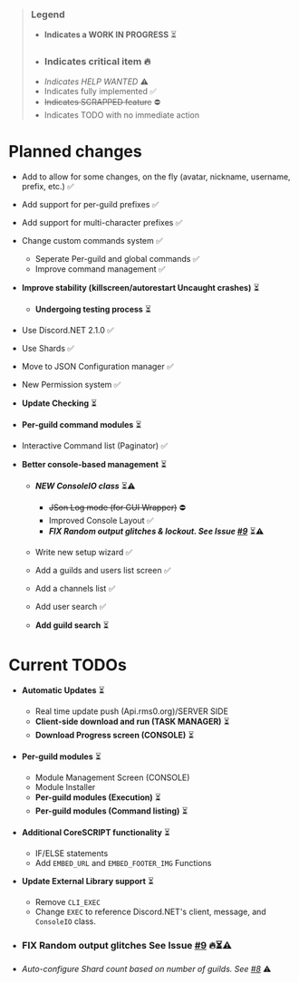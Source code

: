 >### Legend
>* **Indicates a WORK IN PROGRESS** ⏳
>* ### Indicates critical item 🔥
>* *Indicates HELP WANTED* ⚠
>* Indicates fully implemented ✅
>* ~~Indicates SCRAPPED feature~~ ⛔
>* Indicates TODO with no immediate action

# Planned changes
* Add to allow for some changes, on the fly (avatar, nickname, username, prefix, etc.) ✅
* Add support for per-guild prefixes ✅
* Add support for multi-character prefixes ✅
* Change custom commands system ✅ 
  * Seperate Per-guild and global commands ✅
  * Improve command management ✅
  
* **Improve stability (killscreen/autorestart Uncaught crashes)** ⏳
   * **Undergoing testing process** ⏳

* Use Discord.NET 2.1.0 ✅
* Use Shards ✅
* Move to JSON Configuration manager ✅
* New Permission system ✅
* **Update Checking** ⏳
* **Per-guild command modules** ⏳
* Interactive Command list (Paginator) ✅
* **Better console-based management** ⏳
   * ***NEW ConsoleIO class*** ⏳⚠
      * ~~JSon Log mode (for GUI Wrapper)~~ ⛔
      * Improved Console Layout ✅
      * ***FIX Random output glitches & lockout. See Issue [#9](https://github.com/rmsoftware-development/RMSoftware.ModularBot/issues/9)*** ⏳⚠

   * Write new setup wizard ✅
   * Add a guilds and users list screen ✅
   * Add a channels list ✅
   * Add user search ✅
   * **Add guild search** ⏳
   
# Current TODOs
* **Automatic Updates** ⏳
   * Real time update push (Api.rms0.org)/SERVER SIDE
   * **Client-side download and run (TASK MANAGER)** ⏳
   * **Download Progress screen (CONSOLE)** ⏳
   
* **Per-guild modules** ⏳
   * Module Management Screen (CONSOLE)
   * Module Installer
   * **Per-guild modules (Execution)** ⏳
   * **Per-guild modules (Command listing)** ⏳
   
* **Additional CoreSCRIPT functionality** ⏳
   * IF/ELSE statements
   * Add `EMBED_URL` and `EMBED_FOOTER_IMG` Functions
   
* **Update External Library support** ⏳
   * Remove `CLI_EXEC`
   * Change `EXEC` to reference Discord.NET's client, message, and `ConsoleIO` class.
* ### FIX Random output glitches See Issue [#9](https://github.com/rmsoftware-development/RMSoftware.ModularBot/issues/9) 🔥⏳⚠
* *Auto-configure Shard count based on number of guilds. See [#8](https://github.com/rmsoftware-development/RMSoftware.ModularBot/issues/8)* ⚠
